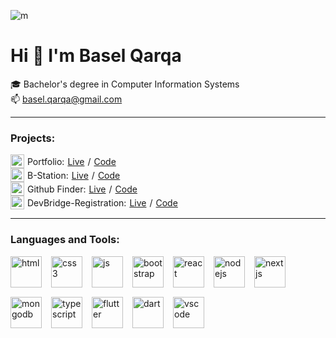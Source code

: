 ![m](https://github.com/baselmq/baselmq/assets/75625539/3f558966-3087-4489-bd67-91d3d91b33c1)

# Hi 👋 I'm Basel Qarqa

🎓 Bachelor's degree in Computer Information Systems
<br />
📫 basel.qarqa@gmail.com

<hr />
<h3 align="left">Projects:</h3>

<div style="display: flex; align-items: center; gap: 5px">
<img src="https://github.com/baselmq/baselmq/assets/75625539/563a3610-6cb9-4cba-b117-7736084f5b01" alt="correct" width="22" height="22" align="center"/>
    Portfolio: <a href="https://baselmq.github.io/portfolio/">Live</a> / <a href="https://github.com/baselmq/portfolio">Code</a> <br /> </div>

<div style="display: flex; align-items: center; gap: 5px">
<img src="https://github.com/baselmq/baselmq/assets/75625539/563a3610-6cb9-4cba-b117-7736084f5b01" alt="correct" width="22" height="22" align="center"/>
    B-Station: <a href="https://baselmq.github.io/B-Station/">Live</a> / <a href="https://github.com/baselmq/B-Station">Code</a> <br /> </div>

<div style="display: flex; align-items: center; gap: 5px">
<img src="https://github.com/baselmq/baselmq/assets/75625539/563a3610-6cb9-4cba-b117-7736084f5b01" alt="correct" width="22" height="22" align="center"/>
    Github Finder: <a href="https://baselmq.github.io/GitHub-API/">Live</a> / <a href="https://github.com/baselmq/GitHub-API">Code</a> <br /> </div>

<div style="display: flex; align-items: center; gap: 5px">
<img src="https://github.com/baselmq/baselmq/assets/75625539/563a3610-6cb9-4cba-b117-7736084f5b01" alt="correct" width="22" height="22" align="center"/>
    DevBridge-Registration: <a href="https://baselmq.github.io/registration-devBridge/">Live</a> / <a href="https://github.com/baselmq/registration-devBridge">Code</a> <br /> </div>

<hr />

<h3 align="left">Languages and Tools:</h3>
<div style="display: flex; gap: 15px; flex-wrap: wrap">
<img src="https://github.com/baselmq/baselmq/assets/75625539/135247bc-7829-4b12-8969-57774012d1b1" alt="html" width="50" height="50"/>

<img src="https://github.com/baselmq/baselmq/assets/75625539/d8b3fdb4-d43b-448b-8b77-01e7d7b8765b" alt="css3" width="50" height="50"/>

<img src="https://github.com/baselmq/baselmq/assets/75625539/296dcfda-e3c7-4735-901a-ea39176b0836" alt="js" width="50" height="50"/>

<img src="https://github.com/baselmq/baselmq/assets/75625539/e8477212-84c9-4eea-b057-f31f4c1a3268" alt="bootstrap" width="50" height="50"/>

<img src="https://github.com/baselmq/baselmq/assets/75625539/6481a94d-281f-4013-8326-6cff1e45ebcd" alt="react" width="50" height="50"/>

<img src="https://github.com/baselmq/baselmq/assets/75625539/84e15dc3-a7eb-4c75-aa95-0cebbfa34920" alt="nodejs" width="50" height="50"/>

<img src="https://github.com/baselmq/baselmq/assets/75625539/5d6c1514-f55f-4a3f-a629-5709256fb919" alt="nextjs" width="50" height="50"/>

<img src="https://github.com/baselmq/baselmq/assets/75625539/43c7023e-5f7a-4dab-8206-40640c11ab7a" alt="mongodb" width="50" height="50"/>

<img src="https://github.com/baselmq/baselmq/assets/75625539/a10bf9f9-35b7-4a81-b64f-25f683d666bf" alt="typescript" width="50" height="50"/>

<img src="https://github.com/baselmq/baselmq/assets/75625539/ba1dbc02-10a7-441e-b654-09f0de395087" alt="flutter" width="50" height="50"/>

<img src="https://github.com/baselmq/baselmq/assets/75625539/8cd12d08-4cb6-46cb-aa65-e188219ff8b1" alt="dart" width="50" height="50"/>

<img src="https://github.com/baselmq/baselmq/assets/75625539/5a5cf0ca-3aee-41e2-86be-d4c1e0e20ec0" alt="vscode" width="50" height="50"/>
</div>
